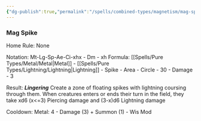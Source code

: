 ```yaml
---
{"dg-publish":true,"permalink":"/spells/combined-types/magnetism/mag-spike/","tags":["Spell/Lightning","Spell/Time","Spell/Damage","Spell/Structure","Spell/Lingering"]}
---
```


### Mag Spike
Home Rule: None

Notation: Mt-Lg-Sp-Ae-Ci-xhx - Dm - xh
Formula: [[Spells/Pure Types/Metal/Metal\|Metal]] - [[Spells/Pure Types/Lightning/Lightning\|Lightning]] - Spike  - Area - Circle - 30 - Damage - 3

Result: ***Lingering***
Create a zone of floating spikes with lightning coursing through them. When creatures enters or ends their turn in the field, they take xd6 (x<=3) Piercing damage and (3-x)d6 Lightning damage

Cooldown:
Metal: 4 - Damage (3) + Summon (1) - Wis Mod